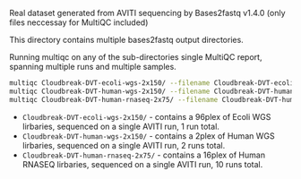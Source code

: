 Real dataset generated from AVITI sequencing by Bases2fastq v1.4.0 (only files neccessay for MultiQC included)

This directory contains multiple bases2fastq output directories.

Running multiqc on any of the sub-directories single MultiQC report, spanning multiple runs and multiple samples.

```bash
multiqc Cloudbreak-DVT-ecoli-wgs-2x150/ --filename Cloudbreak-DVT-ecoli-wgs-2x150 --force
multiqc Cloudbreak-DVT-human-wgs-2x150/ --filename Cloudbreak-DVT-human-wgs-2x150 --force
multiqc Cloudbreak-DVT-human-rnaseq-2x75/ --filename Cloudbreak-DVT-human-rnaseq-2x75 --force
```
* `Cloudbreak-DVT-ecoli-wgs-2x150/` - contains a 96plex of Ecoli WGS lirbaries, sequenced on a single AVITI run, 1 run total.
* `Cloudbreak-DVT-human-wgs-2x150/` - contains a 2plex of Human WGS lirbaries, sequenced on a single AVITI run, 2 runs total.
* `Cloudbreak-DVT-human-rnaseq-2x75/` - contains a 16plex of Human RNASEQ lirbaries, sequenced on a single AVITI run, 10 runs total.
